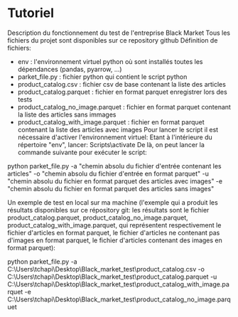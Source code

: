 # Tutoriel
Description du fonctionnement du test de l'entreprise Black Market
Tous les fichiers du projet sont disponibles sur ce repository github
Définition de fichiers:
- env : l'environnement virtuel python où sont installés toutes les dépendances (pandas, pyarrow, ...)
- parket_file.py : fichier python qui contient le script python
- product_catalog.csv : fichier csv de base contenant la liste des articles
- product_catalog.parquet : fichier en format parquet enregistrer lors des tests
- product_catalog_no_image.parquet : fichier en format parquet contenant la liste des articles sans immages
- product_catalog_with_image.parquet : fichier en format parquet contenant la liste des articles avec images
Pour lancer le script il est nécessaire d'activer l'environnement virtuel:
Etant à l'intérieure du répertoire "env", lancer: Scripts\activate
De là, on peut lancer la commande suivante pour exécuter le script:

python parket_file.py -a "chemin absolu du fichier d'entrée contenant les articles" -o "chemin absolu du fichier d'entrée en format parquet" -u "chemin absolu du fichier en format parquet des articles avec images"  -e "chemin absolu du fichier en format parquet des articles sans images"

Un exemple de test en local sur ma machine (l'exemple qui a produit les résultats disponibles sur ce répository git: les résultats sont le fichier product_catalog.parquet, product_catalog_no_image.parquet, product_catalog_with_image.parquet, qui représentent respectivement le fichier d'articles en format parquet, le fichier d'articles ne contenant pas d'images en format parquet, le fichier d'articles contenant des images en format parquet):

python parket_file.py -a C:\Users\tchapi\Desktop\Black_market_test\product_catalog.csv -o C:\Users\tchapi\Desktop\Black_market_test\product_catalog.parquet -u C:\Users\tchapi\Desktop\Black_market_test\product_catalog_with_image.parquet -e C:\Users\tchapi\Desktop\Black_market_test\product_catalog_no_image.parquet
